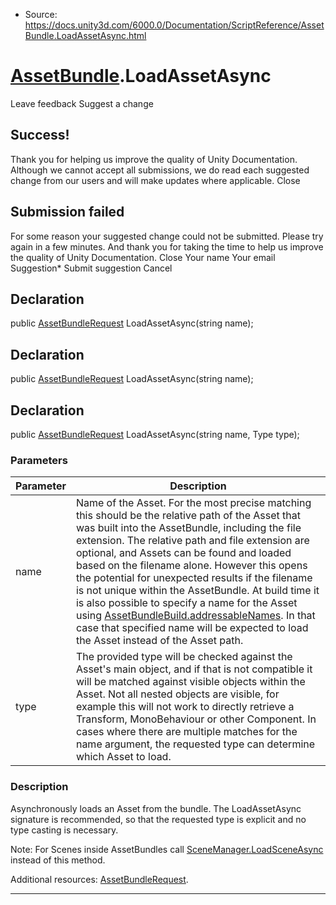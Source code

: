 * Source: https://docs.unity3d.com/6000.0/Documentation/ScriptReference/AssetBundle.LoadAssetAsync.html

#  [AssetBundle](https://docs.unity3d.com/6000.0/Documentation/ScriptReference/AssetBundle.html).LoadAssetAsync
Leave feedback
Suggest a change
## Success!
Thank you for helping us improve the quality of Unity Documentation. Although we cannot accept all submissions, we do read each suggested change from our users and will make updates where applicable.
Close
## Submission failed
For some reason your suggested change could not be submitted. Please <a>try again</a> in a few minutes. And thank you for taking the time to help us improve the quality of Unity Documentation.
Close
Your name Your email Suggestion* Submit suggestion
Cancel
## Declaration
public [AssetBundleRequest](https://docs.unity3d.com/6000.0/Documentation/ScriptReference/AssetBundleRequest.html) LoadAssetAsync(string name); 
## Declaration
public [AssetBundleRequest](https://docs.unity3d.com/6000.0/Documentation/ScriptReference/AssetBundleRequest.html) LoadAssetAsync(string name); 
## Declaration
public [AssetBundleRequest](https://docs.unity3d.com/6000.0/Documentation/ScriptReference/AssetBundleRequest.html) LoadAssetAsync(string name, Type type); 
### Parameters
Parameter | Description  
---|---  
name | Name of the Asset. For the most precise matching this should be the relative path of the Asset that was built into the AssetBundle, including the file extension. The relative path and file extension are optional, and Assets can be found and loaded based on the filename alone. However this opens the potential for unexpected results if the filename is not unique within the AssetBundle. At build time it is also possible to specify a name for the Asset using [AssetBundleBuild.addressableNames](https://docs.unity3d.com/6000.0/Documentation/ScriptReference/AssetBundleBuild-addressableNames.html). In that case that specified name will be expected to load the Asset instead of the Asset path.   
type | The provided type will be checked against the Asset's main object, and if that is not compatible it will be matched against visible objects within the Asset. Not all nested objects are visible, for example this will not work to directly retrieve a Transform, MonoBehaviour or other Component. In cases where there are multiple matches for the name argument, the requested type can determine which Asset to load.  
### Description
Asynchronously loads an Asset from the bundle.
The LoadAssetAsync<T> signature is recommended, so that the requested type is explicit and no type casting is necessary.   
  
Note: For Scenes inside AssetBundles call [SceneManager.LoadSceneAsync](https://docs.unity3d.com/6000.0/Documentation/ScriptReference/SceneManagement.SceneManager.LoadSceneAsync.html) instead of this method.   
  
Additional resources: [AssetBundleRequest](https://docs.unity3d.com/6000.0/Documentation/ScriptReference/AssetBundleRequest.html). 
* * *
